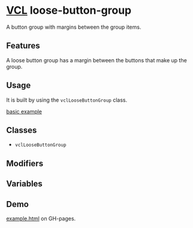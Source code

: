 # [VCL](https://github.com/vcl/vcl/doc) loose-button-group

A button group with margins between the group items.

## Features

A loose button group has a margin between the buttons that make
up the group.

## Usage

It is built by using the `vclLooseButtonGroup` class.

[basic example](/demo/example.html)

## Classes

- `vclLooseButtonGroup`

## Modifiers

## Variables

## Demo

[example.html](/demo/example.html) on GH-pages.
